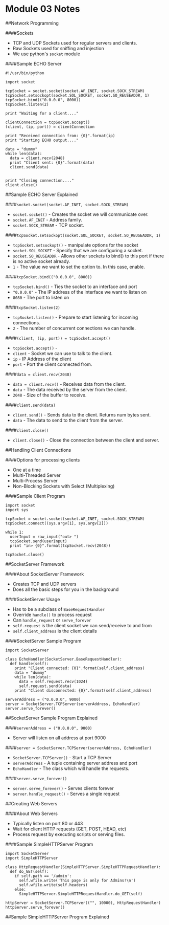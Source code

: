 # Module 03 Notes

##Network Programming

####Sockets

- TCP and UDP Sockets used for regular servers and clients.
- Raw Sockets used for sniffing and injection
- We use python's ```socket``` module


####Sample ECHO Server

```
#!/usr/bin/python

import socket

tcpSocket = socket.socket(socket.AF_INET, socket.SOCK_STREAM)
tcpSocket.setsockopt(socket.SOL_SOCKET, socket.SO_REUSEADDR, 1)
tcpSocket.bind(("0.0.0.0", 8000))
tcpSocket.listen(2)

print "Waiting for a client...."

clientConnection = tcpSocket.accept()
(client, (ip, port)) = clientConnection

print "Received connection from: {0}".format(ip)
print "Starting ECHO output...."

data = "dummy"
while len(data):
  data = client.recv(2048)
  print "Client sent: {0}".format(data)
  client.send(data)


print "Closing connection...."
client.close()
```


##Sample ECHO Server Explained

####```socket.socket(socket.AF_INET, socket.SOCK_STREAM)```
- ```socket.socket()``` - Creates the socket we will communicate over.
- ```socket.AF_INET``` - Address family.
- ```socket.SOCK_STREAM``` - TCP socket.


####```tcpSocket.setsockopt(socket.SOL_SOCKET, socket.SO_REUSEADDR, 1)```
- ```tcpSocket.setsockopt()``` - manipulate options for the socket
- ```socket.SOL_SOCKET``` - Specify that we are configuring a socket.
- ```socket.SO_REUSEADDR``` - Allows other sockets to bind() to this port if there is no active socket already.
- ```1``` - The value we want to set the option to. In this case, enable.


####```tcpSocket.bind(("0.0.0.0", 8000))```
- ```tcpSocket.bind()``` - Ties the socket to an interface and port
- ```"0.0.0.0"``` - The IP address of the interface we want to listen on
- ```8080``` - The port to listen on


####```tcpSocket.listen(2)```
- ```tcpSocket.listen()``` - Prepare to start listening for incoming connections.
- ```2``` - The number of concurrent connections we can handle.


####```(client, (ip, port)) = tcpSocket.accept()```
- ```tcpSocket.accept()``` - 
- ```client``` - Socket we can use to talk to the client.
- ```ip``` - IP Address of the client
- ```port``` - Port the client connected from.


####```data = client.recv(2048)```
- ```data = client.recv()``` - Receives data from the client. 
- ```data``` - The data received by the server from the client.
- ```2048``` - Size of the buffer to receive.


####```client.send(data)```
- ```client.send()``` - Sends data to the client. Returns num bytes sent.
- ```data``` - The data to send to the client from the server.


####```client.close()```
- ```client.close()``` - Close the connection between the client and server.



##Handling Client Connections

####Options for processing clients
- One at a time
- Multi-Threaded Server
- Multi-Process Server
- Non-Blocking Sockets with Select (Multiplexing)


####Sample Client Program

```
import socket
import sys

tcpSocket = socket.socket(socket.AF_INET, socket.SOCK_STREAM)
tcpSocket.connect((sys.argv[1], sys.argv[2]))

while 1:
  userInput = raw_input("out> ")
  tcpSocket.send(userInput)
  print "in> {0}".format(tcpSocket.recv(2048))

tcpSocket.close()
```



##SocketServer Framework

####About SocketServer Framework
- Creates TCP and UDP servers
- Does all the basic steps for you in the background

####SocketServer Usage
- Has to be a subclass of ```BaseRequestHandler```
- Override ```handle()``` to process request
- Can ```handle_request``` or ```serve_forever```
- ```self.request``` is the client socket we can send/receive to and from
- ```self.client_address``` is the client details

####SocketServer Sample Program

```
import SocketServer

class EchoHandler(SocketServer.BaseRequestHandler):
  def handle(self):
    print "Client connected: {0}".format(self.client_address)
    data = "dummy"
    while len(data):
      data = self.request.recv(1024)
      self.request.send(data)
    print "Client disconnected: {0}".format(self.client_address)

serverAddress = ("0.0.0.0", 9000)
server = SocketServer.TCPServer(serverAddress, EchoHandler)
server.serve_forever()
```



##SocketServer Sample Program Explained

####```serverAddress = ("0.0.0.0", 9000)```
- Server will listen on all address at port 9000

####```server = SocketServer.TCPServer(serverAddress, EchoHandler)```
- ```SocketServer.TCPServer()``` - Start a TCP Server
- ```serverAddress``` - A tuple containing server address and port
- ```EchoHandler``` - The class which will handle the requests.

####```server.serve_forever()```
- ```server.serve_forever()``` - Serves clients forever
- ```server.handle_request()``` - Serves a single request



##Creating Web Servers

####About Web Servers
- Typically listen on port 80 or 443
- Wait for client HTTP requests (GET, POST, HEAD, etc)
- Process request by executing scripts or serving files.

####Sample SimpleHTTPServer Program

```
import SocketServer
import SimpleHTTPServer

class HttpRequestHandler(SimpleHTTPServer.SimpleHTTPRequestHandler):
  def do_GET(self):
    if self.path == '/admin':
      self.wfile.write('This page is only for Admins!\n')
      self.wfile.write(self.headers)
    else:
      SimpleHTTPServer.SimpleHTTPRequestHandler.do_GET(self)

httpServer = SocketServer.TCPServer(("", 10000), HttpRequestHandler)
httpServer.serve_forever()
```



##Sample SimpleHTTPServer Program Explained
